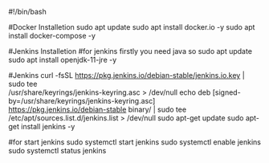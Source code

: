 #!/bin/bash

#Docker Installetion
sudo apt update 
sudo apt  install docker.io -y
sudo apt install docker-compose -y

#Jenkins Installetion 
#for jenkins firstly you need java so 
sudo apt update
sudo apt install openjdk-11-jre -y

#Jenkins
curl -fsSL https://pkg.jenkins.io/debian-stable/jenkins.io.key | sudo tee \
  /usr/share/keyrings/jenkins-keyring.asc > /dev/null
echo deb [signed-by=/usr/share/keyrings/jenkins-keyring.asc] \
  https://pkg.jenkins.io/debian-stable binary/ | sudo tee \
  /etc/apt/sources.list.d/jenkins.list > /dev/null
sudo apt-get update
sudo apt-get install jenkins -y

#for start jenkins
sudo systemctl start jenkins
sudo systemctl enable jenkins
sudo systemctl status jenkins
